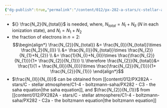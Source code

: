 ```yaml
---
{"dg-publish":true,"permalink":"/content/012/px-282-a-stars/c-stellar-atmosphere/c1-4-boltzmann-saha/px-282-c4-the-boltzmann-saha-equation/","created":"2024-11-25T10:50:32.000+00:00","updated":"2024-11-28T18:02:10.850+00:00"}
---
```


- ${} \frac{N_2}{N_{total}}$ is needed, where, $N_{total}= N_{I}+ N_{II}$ ($N$ in each ionization state), and $N_{I}=N_{1}+N_{2}$
- the fraction of electrons in $n=2:$
$$\begin{align*}
	\frac{N_{2}}{N_{total}} &= \frac{N_{I}}{N_{total}}\times \frac{N_2}{N_{I}} \\
	&= \frac{N_{I}}{N_{total}}\times \frac{N_{2}}{N_{1}+N_{2}} \\
	&= \frac{1}{N_{I}+N_{II}}\times \frac{\frac{N_{2}}{N_{1}}}{1+ \frac{N_{2}}{N_{1}}} \\
	\therefore \frac{N_{2}}{N_{total}}&= \frac{1}{1 + \frac{N_{II}}{N_{I}}}\times \frac{\frac{N_{2}}{N_{1}}}{1+ \frac{N_{2}}{N_{1}}}
\end{align*}$$
- $\frac{N_{II}}{N_{I}}$ can be obtained from [[content/012/PX282A - stars/C - stellar atmosphere/C1-4 - boltzmann-saha/PX282 - C3 - the saha equation\|the saha equation]], and $\frac{N_{2}}{N_{1}}$ from [[content/012/PX282A - stars/C - stellar atmosphere/C1-4 - boltzmann-saha/PX282 - C2a - the boltzmann equation\|the boltzmann equation]]
